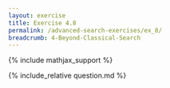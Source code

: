 ```yaml
---
layout: exercise
title: Exercise 4.8
permalink: /advanced-search-exercises/ex_8/
breadcrumb: 4-Beyond-Classical-Search
---
```


{% include mathjax_support %}

<div><i class="arrow-up loader" data-chapter="advanced-search-exercises" data-exercise="ex_8" data-rating="0"></i></div>
{% include_relative question.md %}
